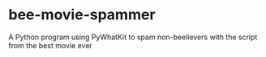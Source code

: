# bee-movie-spammer
A Python program using PyWhatKit  to spam non-beelievers with the script from the best movie ever
